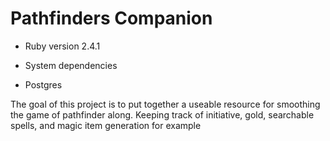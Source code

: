# Pathfinders Companion

* Ruby version 2.4.1

* System dependencies
- Postgres

The goal of this project is to put together a useable resource for smoothing the game of pathfinder along. Keeping track of initiative, gold, searchable spells, and magic item generation for example


